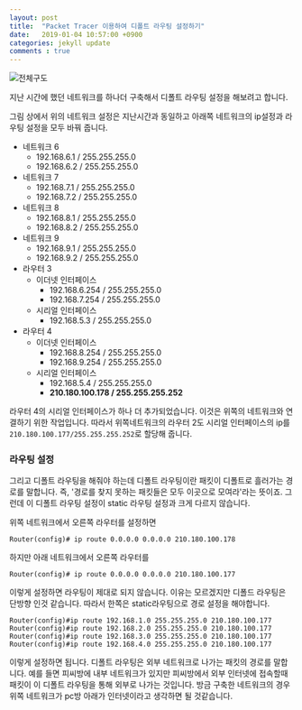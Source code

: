 ```yaml
---
layout: post
title:  "Packet Tracer 이용하여 디폴트 라우팅 설정하기"
date:   2019-01-04 10:57:00 +0900
categories: jekyll update
comments : true
---
```


![전체구도]()

지난 시간에 했던 네트워크를 하나더 구축해서 디폴트 라우팅 설정을 해보려고 합니다.

그림 상에서 위의 네트워크 설정은 지난시간과 동일하고 아래쪽 네트워크의 ip설정과 라우팅 설정을 모두 바꿔 줍니다.

- 네트워크 6
  - 192.168.6.1 / 255.255.255.0
  - 192.168.6.2 / 255.255.255.0
- 네트워크 7
  - 192.168.7.1 / 255.255.255.0
  - 192.168.7.2 / 255.255.255.0
- 네트워크 8
  - 192.168.8.1 / 255.255.255.0
  - 192.168.8.2 / 255.255.255.0
- 네트워크 9
  - 192.168.9.1 / 255.255.255.0
  - 192.168.9.2 / 255.255.255.0
- 라우터 3
  - 이더넷 인터페이스
    - 192.168.6.254 / 255.255.255.0
    - 192.168.7.254 / 255.255.255.0
  - 시리얼 인터페이스
    - 192.168.5.3 / 255.255.255.0
- 라우터 4
  - 이더넷 인터페이스
    - 192.168.8.254 / 255.255.255.0
    - 192.168.9.254 / 255.255.255.0
  - 시리얼 인터페이스
    - 192.168.5.4 / 255.255.255.0
    - **210.180.100.178 / 255.255.255.252**

라우터 4의 시리얼 인터페이스가 하나 더 추가되었습니다. 이것은 위쪽의 네트워크와 연결하기 위한 작업입니다.
따라서 위쪽네트워크의 라우터 2도 시리얼 인터페이스의 ip를 `210.180.100.177/255.255.255.252`로 할당해 줍니다.

### 라우팅 설정

그리고 디폴트 라우팅을 해줘야 하는데 디폴트 라우팅이란 패킷이 디폴트로 흘러가는 경로를 말합니다. 즉, '경로를 찾지 못하는 패킷들은 모두 이곳으로 모여라'라는 뜻이죠. 그런데 이 디폴트 라우팅 설정이 static 라우팅 설정과 크게 다르지 않습니다.

위쪽 네트워크에서 오른쪽 라우터를 설정하면
```
Router(config)# ip route 0.0.0.0 0.0.0.0 210.180.100.178
```
하지만 아래 네트워크에서 오른쪽 라우터를
```
Router(config)# ip route 0.0.0.0 0.0.0.0 210.180.100.177
```
이렇게 설정하면 라우팅이 제대로 되지 않습니다. 이유는 모르겠지만 디폴드 라우팅은 단방향 인것 같습니다. 따라서 한쪽은 static라우팅으로 경로 설정을 해야합니다.

```
Router(config)#ip route 192.168.1.0 255.255.255.0 210.180.100.177
Router(config)#ip route 192.168.2.0 255.255.255.0 210.180.100.177
Router(config)#ip route 192.168.3.0 255.255.255.0 210.180.100.177
Router(config)#ip route 192.168.4.0 255.255.255.0 210.180.100.177
```

이렇게 설정하면 됩니다. 디폴트 라우팅은 외부 네트워크로 나가는 패킷의 경로를 말합니다. 예를 들면 피씨방에 내부 네트워크가 있지만 피씨방에서 외부 인터넷에 접속할때 패킷이 이 디폴트 라우팅을 통해 외부로 나가는 것입니다. 방금 구축한 네트워크의 경우 위쪽 네트워크가 pc방 아래가 인터넷이라고 생각하면 될 것같습니다.
